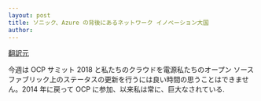 ```yaml
---
layout: post
title: ソニック、Azure の背後にあるネットワーク イノベーション大国 
author: 
---
```

[翻訳元](https://azure.microsoft.com/blog/sonic-the-network-innovation-powerhouse-behind-azure/)

今週は OCP サミット 2018 と私たちのクラウドを電源私たちのオープン ソース ファブリック上のステータスの更新を行うには良い時間の思うことはできません。2014 年に戻って OCP に参加、以来私は常に、巨大なされている.
